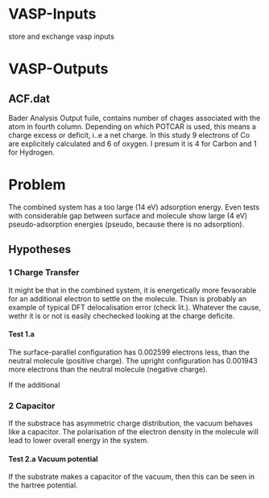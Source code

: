 # VASP-Inputs
store and exchange vasp inputs

# VASP-Outputs

## ACF.dat 

Bader Analysis Output fuile, contains number of chages associated with the atom in fourth column. Depending on which POTCAR is used, this means a charge excess or deficit, i..e a net charge. In this study 9 electrons of Co are explicitely calculated and 6 of oxygen. I presum it is 4 for Carbon and 1 for Hydrogen.

# Problem

The combined system has a too large (14 eV) adsorption energy.  Even tests with considerable gap between surface and molecule show large (4 eV) pseudo-adsorption energies (pseudo, because there is no adsorption). 

## Hypotheses 

### 1 Charge Transfer

It might be that in the combined system, it is energetically more fevaorable for an additional electron to settle on the molecule. Thisn is probably an example of typical DFT delocalisation error (check lit.). Whatever the cause, wethr it is or not is easily chechecked looking at the charge deficite. 

#### Test 1.a
The surface-parallel configuration has 0.002599 electrons less, than the neutral molecule (positive charge). 
The upright configuration has 0.001943 more electrons than the neutral molecule (negative charge). 

If the additional 


### 2 Capacitor 

If the substrace has asymmetric charge distribution, the vacuum behaves like a capacitor. The polarisation of the electron density in the molecule will lead to lower overall energy in the system. 

#### Test 2.a  Vacuum potential

If the substrate  makes a capacitor of the vacuum, then this can be seen in the hartree potential. 

 
